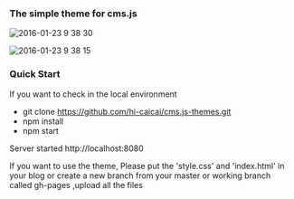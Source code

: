 
### The simple theme for cms.js

![2016-01-23 9 38 30](https://cloud.githubusercontent.com/assets/1811819/12527406/26fe2890-c1b5-11e5-83cc-cbfad7eab516.png)

![2016-01-23 9 38 15](https://cloud.githubusercontent.com/assets/1811819/12527409/3b806c6a-c1b5-11e5-9031-9faabadc4a63.png)


### Quick Start

If you want to check in the local environment

- git clone https://github.com/hi-caicai/cms.js-themes.git
- npm install 
- npm start

Server started http://localhost:8080


If you want to use the theme, Please put the 'style.css' and 'index.html' in your blog or create a new branch from your master or working branch called gh-pages ,upload all the files




